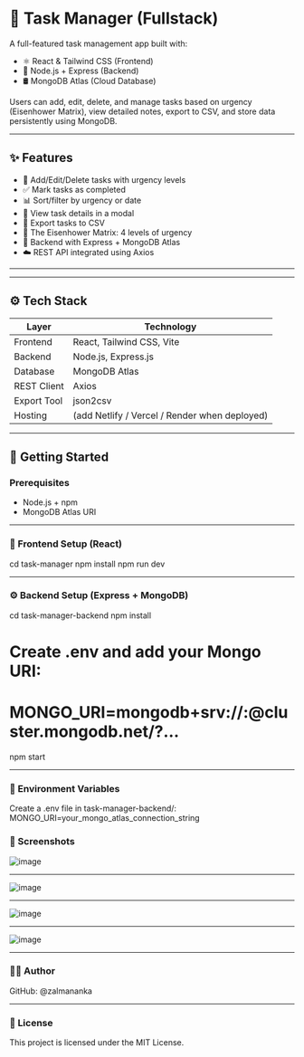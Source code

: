 # 🧠 Task Manager (Fullstack)

A full-featured task management app built with:

- ⚛️ React & Tailwind CSS (Frontend)
- 🚀 Node.js + Express (Backend)
- 🛢️ MongoDB Atlas (Cloud Database)

Users can add, edit, delete, and manage tasks based on urgency (Eisenhower Matrix), view detailed notes, export to CSV, and store data persistently using MongoDB.

---

## ✨ Features

- 🧩 Add/Edit/Delete tasks with urgency levels
- ✅ Mark tasks as completed
- 📊 Sort/filter by urgency or date
- 📄 View task details in a modal
- 📁 Export tasks to CSV
- 🧠 The Eisenhower Matrix: 4 levels of urgency
- 💽 Backend with Express + MongoDB Atlas
- ☁️ REST API integrated using Axios

---


---

## ⚙️ Tech Stack

| Layer         | Technology                  |
|---------------|-----------------------------|
| Frontend      | React, Tailwind CSS, Vite   |
| Backend       | Node.js, Express.js         |
| Database      | MongoDB Atlas               |
| REST Client   | Axios                       |
| Export Tool   | json2csv                    |
| Hosting       | (add Netlify / Vercel / Render when deployed) |

---

## 🚀 Getting Started

### Prerequisites

- Node.js + npm
- MongoDB Atlas URI

---

### 🔧 Frontend Setup (React)

cd task-manager
npm install
npm run dev

---

### ⚙️ Backend Setup (Express + MongoDB)
cd task-manager-backend
npm install
# Create .env and add your Mongo URI:
# MONGO_URI=mongodb+srv://<your-user>:<password>@cluster.mongodb.net/?...
npm start

---

### 🔐 Environment Variables
Create a .env file in task-manager-backend/:
MONGO_URI=your_mongo_atlas_connection_string
### 📸 Screenshots
![image](https://github.com/user-attachments/assets/2803140e-cfe5-4d66-bfac-61fef69ed7c9)

---
![image](https://github.com/user-attachments/assets/f7f98afa-ac52-4312-8334-d5bd5f97fc51)

---
![image](https://github.com/user-attachments/assets/2d5a7307-7fc9-456a-9154-57abd2643eea)

---
![image](https://github.com/user-attachments/assets/5bb989bd-e394-4dd0-a240-6ab0f313fadd)

---

### 🙋‍♂️ Author
GitHub: @zalmananka

---

### 📄 License
This project is licensed under the MIT License.




